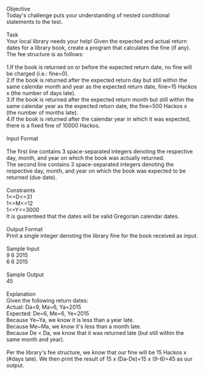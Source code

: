 Objective</br>
Today's challenge puts your understanding of nested conditional statements to the test.
</br></br>
Task</br>
Your local library needs your help! Given the expected and actual return dates for a library book, create a program that calculates the fine (if any). The fee structure is as follows:</br>
</br>
1.If the book is returned on or before the expected return date, no fine will be charged (i.e.: fine=0).
</br>
2.If the book is returned after the expected return day but still within the same calendar month and year as the expected return date, fine=15 Hackos x (the number of days late).
</br>
3.If the book is returned after the expected return month but still within the same calendar year as the expected return date, the fine=500 Hackos x (the number of months late).
</br>
4.If the book is returned after the calendar year in which it was expected, there is a fixed fine of 10000 Hackos.
</br></br>
Input Format
</br></br>
The first line contains 3 space-separated integers denoting the respective day, month, and year on which the book was actually returned.</br>
The second line contains 3 space-separated integers denoting the respective day, month, and year on which the book was expected to be returned (due date).
</br></br>
Constraints</br>
1<=D<=31</br>
1<=M<=12</br>
1<=Y<=3000</br>
It is guarenteed that the dates will be valid Gregorian calendar dates.</br>
</br>
Output Format</br>
Print a single integer denoting the library fine for the book received as input.</br>
</br>
Sample Input</br>
9 6 2015</br>
6 6 2015</br>
</br>
Sample Output</br>
45</br>
</br>
Explanation</br>
Given the following return dates:</br>
Actual: Da=9, Ma=6, Ya=2015</br>
Expected: De=6, Me=6, Ye=2015</br>
Because Ye~Ya, we know it is less than a year late.</br>
Because Me~Ma, we know it's less than a month late.</br>
Because De < Da, we know that it was returned late (but still within the same month and year).</br>
</br>
Per the library's fee structure, we know that our fine will be 15 Hackos x (#days late). We then print the result of 15 x (Da-De)=15 x (9-6)=45 as our output.</br>